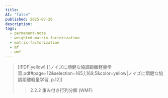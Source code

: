 ```yaml
---
title: 
AI: "false"
published: 2025-07-20
description: 
tags:
  - permanent-note
  - weighted-matrix-factorization
  - matrix-factorization
  - mf
  - wmf
---
```


> [!PDF|yellow] [[ノイズに頑健な協調距離軽量学習.pdf#page=12&selection=165,1,169,5&color=yellow|ノイズに頑健な協調距離軽量学習, p.12]]
> > 2.2.2 重み付き行列分解 (WMF)
> 

